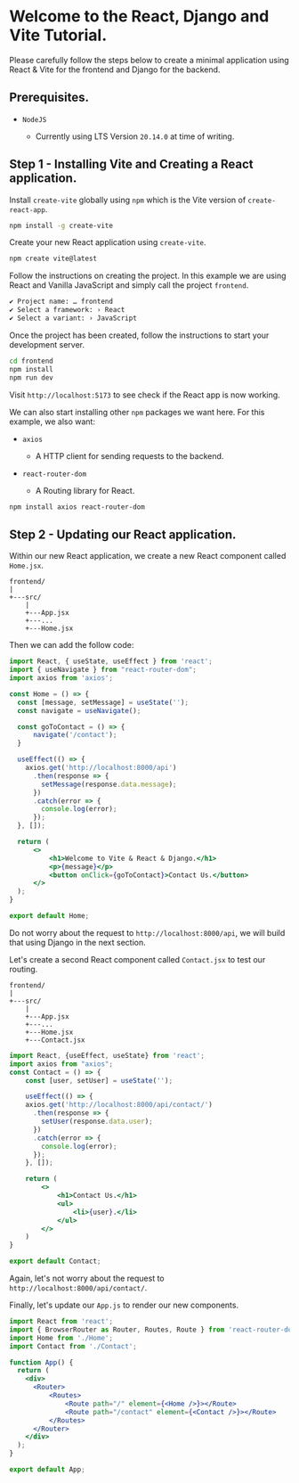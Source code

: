 # Welcome to the React, Django and Vite Tutorial.

Please carefully follow the steps below to create a minimal application using React & Vite for the frontend and Django for the backend.

## Prerequisites.

* `NodeJS`

  * Currently using LTS Version `20.14.0` at time of writing.
 
## Step 1 - Installing Vite and Creating a React application.

Install `create-vite` globally using `npm` which is the Vite version of `create-react-app`.

```bash
npm install -g create-vite
```

Create your new React application using `create-vite`.

```bash
npm create vite@latest
```

Follow the instructions on creating the project. In this example we are using React and Vanilla JavaScript and simply call the project `frontend`.

```bash
✔ Project name: … frontend
✔ Select a framework: › React
✔ Select a variant: › JavaScript
```

Once the project has been created, follow the instructions to start your development server.

```bash
cd frontend
npm install
npm run dev
```

Visit `http://localhost:5173` to see check if the React app is now working.

We can also start installing other `npm` packages we want here. For this example, we also want:

* `axios`
  * A HTTP client for sending requests to the backend.

* `react-router-dom`
  * A Routing library for React.

```bash
npm install axios react-router-dom
```

## Step 2 - Updating our React application.

Within our new React application, we create a new React component called `Home.jsx`.

```
frontend/
|
+---src/
    |
    +---App.jsx
    +---...
    +---Home.jsx
```

Then we can add the follow code:

```jsx
import React, { useState, useEffect } from 'react';
import { useNavigate } from "react-router-dom";
import axios from 'axios';

const Home = () => {
  const [message, setMessage] = useState('');
  const navigate = useNavigate();

  const goToContact = () => {
      navigate('/contact');
  }

  useEffect(() => {
    axios.get('http://localhost:8000/api')
      .then(response => {
        setMessage(response.data.message);
      })
      .catch(error => {
        console.log(error);
      });
  }, []);

  return (
      <>
          <h1>Welcome to Vite & React & Django.</h1>
          <p>{message}</p>
          <button onClick={goToContact}>Contact Us.</button>
      </>
  );
}

export default Home;
```

Do not worry about the request to `http://localhost:8000/api`, we will build that using Django in the next section.

Let's create a second React component called `Contact.jsx` to test our routing.

```
frontend/
|
+---src/
    |
    +---App.jsx
    +---...
    +---Home.jsx
    +---Contact.jsx
```


```jsx
import React, {useEffect, useState} from 'react';
import axios from "axios";
const Contact = () => {
    const [user, setUser] = useState('');

    useEffect(() => {
    axios.get('http://localhost:8000/api/contact/')
      .then(response => {
        setUser(response.data.user);
      })
      .catch(error => {
        console.log(error);
      });
    }, []);

    return (
        <>
            <h1>Contact Us.</h1>
            <ul>
                <li>{user}.</li>
            </ul>
        </>
    )
}

export default Contact;
```

Again, let's not worry about the request to `http://localhost:8000/api/contact/`.

Finally, let's update our `App.js` to render our new components.

```jsx
import React from 'react';
import { BrowserRouter as Router, Routes, Route } from 'react-router-dom';
import Home from './Home';
import Contact from './Contact';

function App() {
  return (
    <div>
      <Router>
          <Routes>
              <Route path="/" element={<Home />}></Route>
              <Route path="/contact" element={<Contact />}></Route>
          </Routes>
      </Router>
    </div>
  );
}

export default App;
```
